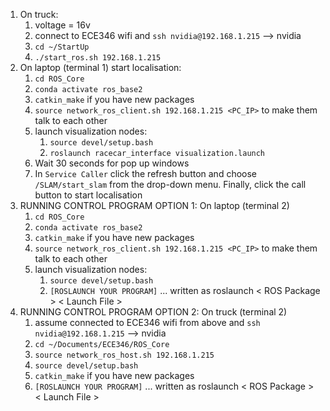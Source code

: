 
1. On truck: 
    1. voltage = 16v
    2. connect to ECE346 wifi and `ssh nvidia@192.168.1.215` --> nvidia
    3. `cd ~/StartUp`
    4. `./start_ros.sh 192.168.1.215`
2. On laptop (terminal 1) start localisation: 
    1. `cd ROS_Core` 
    2. `conda activate ros_base2`
    3. `catkin_make` if you have new packages
    4. `source network_ros_client.sh 192.168.1.215 <PC_IP>` to make them talk to each other
    5. launch visualization nodes:
        1. `source devel/setup.bash`
        2. `roslaunch racecar_interface visualization.launch`
    6. Wait 30 seconds for pop up windows
    7. In `Service Caller` click the refresh button and choose `/SLAM/start_slam` from the drop-down menu. Finally, click the call button to start localisation
1. RUNNING CONTROL PROGRAM OPTION 1: On laptop (terminal 2)
    1. `cd ROS_Core`
    2. `conda activate ros_base2`
    3. `catkin_make` if you have new packages
    4. `source network_ros_client.sh 192.168.1.215 <PC_IP>` to make them talk to each other
    5. launch visualization nodes:
        1. `source devel/setup.bash`
        2. `[ROSLAUNCH YOUR PROGRAM]` ... written as roslaunch < ROS Package > < Launch File >
1. RUNNING CONTROL PROGRAM OPTION 2: On truck (terminal 2)
    1. assume connected to ECE346 wifi from above and `ssh nvidia@192.168.1.215` --> nvidia
    2. `cd ~/Documents/ECE346/ROS_Core`
    3. `source network_ros_host.sh 192.168.1.215`
    4. `source devel/setup.bash`
    5. `catkin_make` if you have new packages
    6. `[ROSLAUNCH YOUR PROGRAM]` ... written as roslaunch < ROS Package > < Launch File >